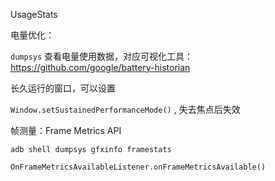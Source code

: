 UsageStats



电量优化：

`dumpsys` 查看电量使用数据，对应可视化工具：https://github.com/google/battery-historian  



长久运行的窗口，可以设置  

`Window.setSustainedPerformanceMode()`  , 失去焦点后失效  



帧测量：Frame Metrics API   

`adb shell dumpsys gfxinfo framestats`

`OnFrameMetricsAvailableListener.onFrameMetricsAvailable()`  

